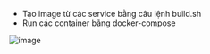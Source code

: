 - Tạo image từ các service bằng câu lệnh build.sh
- Run các container bằng docker-compose

![image](https://github.com/user-attachments/assets/1467f93b-c8bd-4480-b6e1-d27c34ea2354)
